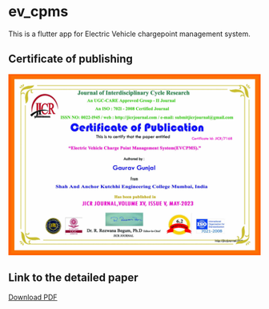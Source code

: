 # ev_cpms

This is a flutter app for Electric Vehicle chargepoint management system.

## Certificate of publishing

![Alt cert](SS/67-JICR-MAY-7168-1.jpg)

## Link to the detailed paper
[Download PDF](https://drive.google.com/file/d/1rQ6D-Ur_LFMrd1TxSeX4akeDQ_QwTFyY/view?usp=sharing)
